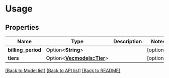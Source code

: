 # Usage

## Properties

Name | Type | Description | Notes
------------ | ------------- | ------------- | -------------
**billing_period** | Option<**String**> |  | [optional]
**tiers** | Option<[**Vec<models::Tier>**](Tier.md)> |  | [optional]

[[Back to Model list]](../README.md#documentation-for-models) [[Back to API list]](../README.md#documentation-for-api-endpoints) [[Back to README]](../README.md)


